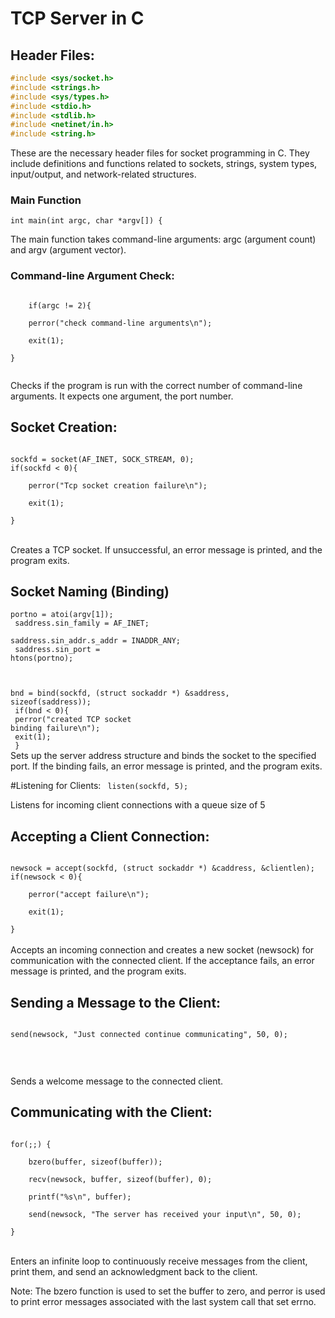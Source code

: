 # TCP Server in C

## Header Files:

```c
#include <sys/socket.h>
#include <strings.h>
#include <sys/types.h>
#include <stdio.h>
#include <stdlib.h>
#include <netinet/in.h>
#include <string.h>
```

These are the necessary header files for socket programming in C. They include definitions and functions related to sockets, strings, system types, input/output, and network-related structures.

### Main Function

    int main(int argc, char *argv[]) {

The main function takes command-line arguments: argc (argument count) and argv (argument vector).

### Command-line Argument Check:

<code>
    if(argc != 2){ <br>
    perror("check command-line arguments\n");<br>
    exit(1);<br>
}<br>
</code>

<p> Checks if the program is run with the correct number of command-line arguments. It expects one argument, the port number.
</p>

## Socket Creation:

<code>
sockfd = socket(AF_INET, SOCK_STREAM, 0);
if(sockfd < 0){<br>
    perror("Tcp socket creation failure\n");<br>
    exit(1);<br>
}

</code>

<br>
Creates a TCP socket. If unsuccessful, an error message is printed, and the program exits.

## Socket Naming (Binding)

<code>portno = atoi(argv[1]);<br>
saddress.sin_family = AF_INET;<br>
saddress.sin_addr.s_addr = INADDR_ANY;<br>
saddress.sin_port = htons(portno);<br>

bnd = bind(sockfd, (struct sockaddr \*) &saddress, sizeof(saddress));<br>
if(bnd < 0){<br>
perror("created TCP socket binding failure\n");<br>
exit(1);<br>
}
</code>
<br>
Sets up the server address structure and binds the socket to the specified port. If the binding fails, an error message is printed, and the program exits.

#Listening for Clients:
<code>
listen(sockfd, 5);<br>
</code>
<br>
Listens for incoming client connections with a queue size of 5

## Accepting a Client Connection:

<code>
newsock = accept(sockfd, (struct sockaddr *) &caddress, &clientlen);
if(newsock < 0){<br>
    perror("accept failure\n");<br>
    exit(1);<br>
}
</code>
<br>
Accepts an incoming connection and creates a new socket (newsock) for communication with the connected client. If the acceptance fails, an error message is printed, and the program exits.

## Sending a Message to the Client:

<code>
send(newsock, "Just connected continue communicating", 50, 0);<br>

</code>
<br>

Sends a welcome message to the connected client.

## Communicating with the Client:

<code>
for(;;) {<br>
    bzero(buffer, sizeof(buffer));<br>
    recv(newsock, buffer, sizeof(buffer), 0);<br>
    printf("%s\n", buffer);<br>
    send(newsock, "The server has received your input\n", 50, 0);<br>
}

</code>
<br>
Enters an infinite loop to continuously receive messages from the client, print them, and send an acknowledgment back to the client.

Note: The bzero function is used to set the buffer to zero, and perror is used to print error messages associated with the last system call that set errno.
